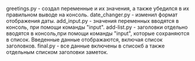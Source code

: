 greetings.py - создал переменные и их значения, а также убедился в их правильном выводе на консоль.
date_changer.py - изменил формат отображения даты.
add_input.py - значения переменных вводятся в консоль, при помощи команды "input".
add-list.py - заголовки отдельно вводятся в консоль,при помощи команды "input", которые сохраняются в список. Введенные данные отображаются, включая список заголовков.
final.py - все данные включены в списокб а также отдельным списком заголовки заметок.
